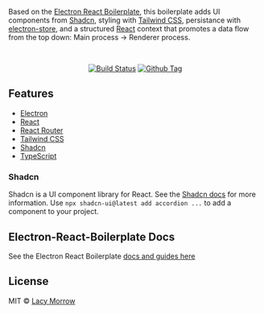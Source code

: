 Based on the [Electron React Boilerplate](https://github.com/electron-react-boilerplate/electron-react-boilerplate), this boilerplate adds UI components from [Shadcn](https://ui.shadcn.com/), styling with [Tailwind CSS](https://tailwindcss.com/), persistance with [electron-store](https://github.com/sindresorhus/electron-store), and a structured [React](https://react.dev/) context that promotes a data flow from the top down: Main process -> Renderer process.

<br>

<div align="center">

[![Build Status][github-actions-status]][github-actions-url]
[![Github Tag][github-tag-image]][github-tag-url]

</div>

## Features

- [Electron](https://electronjs.org/)
- [React](https://reactjs.org/)
- [React Router](https://reacttraining.com/react-router/)
- [Tailwind CSS](https://tailwindcss.com/)
- [Shadcn](https://ui.shadcn.com/)
- [TypeScript](https://www.typescriptlang.org/)

### Shadcn

Shadcn is a UI component library for React. See the [Shadcn docs](https://ui.shadcn.com/) for more information.
Use `npx shadcn-ui@latest add accordion ...` to add a component to your project.

## Electron-React-Boilerplate Docs

See the Electron React Boilerplate [docs and guides here](https://electron-react-boilerplate.js.org/docs/installation)


## License

MIT © [Lacy Morrow](https://github.com/lacymorrow)

[github-actions-status]: https://github.com/lacymorrow/electron-shadcn-boilerplate/workflows/Build/badge.svg
[github-actions-url]: https://github.com/lacymorrow/electron-shadcn-boilerplate/actions
[github-tag-image]: https://img.shields.io/github/tag/electron-react-boilerplate/electron-react-boilerplate.svg?label=version
[github-tag-url]: https://github.com/lacymorrow/electron-shadcn-boilerplate/releases/latest
[stackoverflow-img]: https://img.shields.io/badge/stackoverflow-electron_react_boilerplate-blue.svg
[stackoverflow-url]: https://stackoverflow.com/questions/tagged/electron-react-boilerplate
